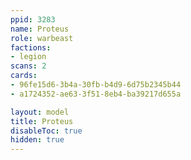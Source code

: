 ```yaml
---
ppid: 3283
name: Proteus
role: warbeast
factions:
- legion
scans: 2
cards:
- 96fe15d6-3b4a-30fb-b4d9-6d75b2345b44
- a1724352-ae63-3f51-8eb4-ba39217d655a

layout: model
title: Proteus
disableToc: true
hidden: true
---
```

